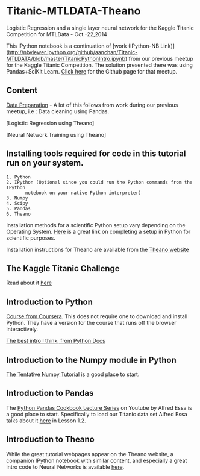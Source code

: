 Titanic-MTLDATA-Theano
======================

Logistic Regression and a single layer neural network for the Kaggle Titanic Competition for MTLData - Oct.-22,2014

This IPython notebook is a continuation of [work (IPython-NB Link)] (http://nbviewer.ipython.org/github/aanchan/Titanic-MTLDATA/blob/master/TitanicPythonIntro.ipynb) from our previous meetup for the Kaggle Titanic Competition. The solution presented there was using Pandas+SciKit Learn. [Click here](https://github.com/aanchan/Titanic-MTLDATA) for the Github page for that meetup.

Content
---
[Data Preparation](http://nbviewer.ipython.org/github/aanchan/Titanic-MTLDATA-Theano/blob/master/Data-Cleaning.ipynb) - A lot of this follows from work during our previous meetup, i.e : Data cleaning using Pandas.

[Logistic Regression using Theano]

[Neural Network Training using Theano]

Installing tools required for code in this tutorial run on your system.
----
	1. Python
	2. IPython (Optional since you could run the Python commands from the IPython 
	   	   notebook on your native Python interpreter)
	3. Numpy
	4. Scipy
	5. Pandas
	6. Theano 

Installation methods for a scientific Python setup vary depending on the Operating System. [Here](http://blog.yhathq.com/posts/setting-up-scientific-python.html) is a great link on completing a setup in Python for scientific purposes. 

Installation instructions for Theano are available from the [Theano website](http://deeplearning.net/software/theano/install.html)

The Kaggle Titanic Challenge
----
Read about it [here](https://www.kaggle.com/c/titanic-gettingStarted)

Introduction to Python
----
[Course from Coursera](https://www.coursera.org/course/interactivepython). This does not require one to download and install Python. They have a version for the course that runs off the browser interactively.

[The best intro I think, from Python Docs](https://docs.python.org/2/tutorial/introduction.html)

Introduction to the Numpy module in Python
----
[The Tentative Numpy Tutorial](http://wiki.scipy.org/Tentative_NumPy_Tutorial) is a good place to start.

Introduction to Pandas
---
The [Python Pandas Cookbook Lecture Series](http://www.youtube.com/playlist?list=PLyBBc46Y6aAz54aOUgKXXyTcEmpMisAq3) on Youtube by Alfred Essa is a good place to start. Specifically to load our Titanic data set Alfred Essa talks about it [here](https://www.youtube.com/watch?v=lhkchS9gSYk#t=545) in Lesson 1.2.

Introduction to Theano
---
While the great tutorial webpages appear on the Theano website, a companion IPython notebook with similar content, and especially a great intro code to Neural Networks is available [here](http://nbviewer.ipython.org/github/craffel/theano-tutorial/blob/master/Theano%20Tutorial.ipynb). 